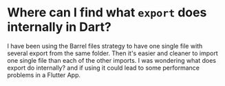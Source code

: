
# Where can I find what `export` does internally in Dart?

I have been using the Barrel files strategy to have one single file with several export from the same folder. Then it's easier and cleaner to import one single file than each of the other imports.
I was wondering what does export do internally? and if using it could lead to some performance problems in a Flutter App.

        